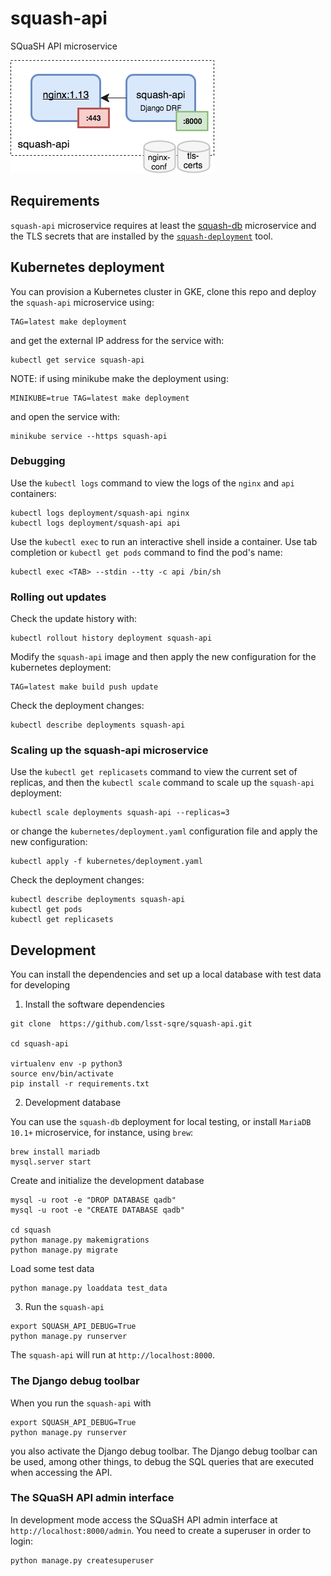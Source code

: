 # squash-api
SQuaSH API microservice

![SQuaSH API microservice](squash-api.png)

## Requirements

`squash-api` microservice requires at least the [squash-db](https://github.com/lsst-sqre/squash-api) microservice and the TLS secrets that are installed by the
[`squash-deployment`](https://github.com/lsst-sqre/squash-deployment) tool.

## Kubernetes deployment

You can provision a Kubernetes cluster in GKE, clone this repo and deploy the `squash-api` microservice using:

```
TAG=latest make deployment
```

and get the external IP address for the service with:

```
kubectl get service squash-api
```

NOTE: if using minikube make the deployment using:

```
MINIKUBE=true TAG=latest make deployment
```

and open the service with:

```
minikube service --https squash-api
```

### Debugging

Use the `kubectl logs` command to view the logs of the `nginx` and `api` containers:

``` 
kubectl logs deployment/squash-api nginx
kubectl logs deployment/squash-api api
```

Use the `kubectl exec` to run an interactive shell inside a container. Use tab completion or `kubectl get pods` command 
to find the pod's name:


``` 
kubectl exec <TAB> --stdin --tty -c api /bin/sh
```

### Rolling out updates 

Check the update history with:

```
kubectl rollout history deployment squash-api
```

Modify the `squash-api` image and then apply the new configuration for the kubernetes deployment:

```
TAG=latest make build push update
```

Check the deployment changes:
```
kubectl describe deployments squash-api
```

### Scaling up the squash-api microservice

Use the `kubectl get replicasets` command to view the current set of replicas, and then the `kubectl scale` command 
to scale up the `squash-api` deployment:

``` 
kubectl scale deployments squash-api --replicas=3
```

or change the `kubernetes/deployment.yaml` configuration file and apply the new configuration:

```
kubectl apply -f kubernetes/deployment.yaml
```

Check the deployment changes:

``` 
kubectl describe deployments squash-api
kubectl get pods
kubectl get replicasets
```

## Development 

You can install the dependencies and set up a local database with test data for developing

1. Install the software dependencies
```
git clone  https://github.com/lsst-sqre/squash-api.git

cd squash-api

virtualenv env -p python3
source env/bin/activate
pip install -r requirements.txt
```

2. Development database
 
You can use the `squash-db` deployment for local testing, or install `MariaDB 10.1+` microservice, for instance, 
using `brew`:

```
brew install mariadb
mysql.server start
```

Create and initialize the development database

```
mysql -u root -e "DROP DATABASE qadb"
mysql -u root -e "CREATE DATABASE qadb"

cd squash
python manage.py makemigrations
python manage.py migrate
```   

Load some test data
```
python manage.py loaddata test_data
```

3. Run the `squash-api` 

```
export SQUASH_API_DEBUG=True
python manage.py runserver
```

The `squash-api` will run at `http://localhost:8000`. 

### The Django debug toolbar

When you run the `squash-api` with 

```
export SQUASH_API_DEBUG=True
python manage.py runserver
```

you also activate the Django debug toolbar. The Django debug toolbar can be used, among other things, to debug the SQL queries that
are executed when accessing the API.

### The SQuaSH API admin interface

In development mode access the SQuaSH API admin interface at `http://localhost:8000/admin`. 
You need to create a superuser in order to login:
 
```
python manage.py createsuperuser 
```
 

